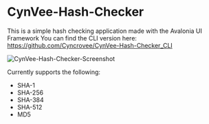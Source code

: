 # CynVee-Hash-Checker

This is a simple hash checking application made with the Avalonia UI Framework
You can find the CLI version here: https://github.com/Cyncrovee/CynVee-Hash-Checker_CLI 

![CynVee-Hash-Checker-Screenshot](https://github.com/user-attachments/assets/cb09a43c-7e6e-4aeb-8350-97b564e472c5)

Currently supports the following:
- SHA-1
- SHA-256
- SHA-384
- SHA-512
- MD5
